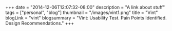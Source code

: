 +++
date = "2014-12-06T12:07:32-08:00"
description = "A link about stuff"
tags = ["personal", "blog"]
thumbnail = "/images/vint1.png"
title = "Vint"
blogLink = "vint"
blogsummary = "Vint: Usability Test. Pain Points Identified. Design Recommendations."
+++
